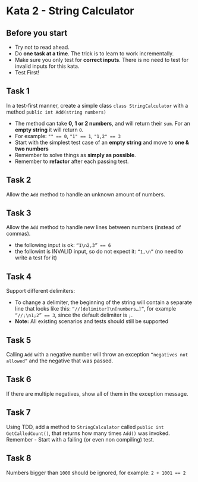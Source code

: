 # Kata 2 - String Calculator

## Before you start
- Try not to read ahead.
- Do **one task at a time**. The trick is to learn to work incrementally.
- Make sure you only test for **correct inputs**. There is no need to test for 
invalid inputs for this kata.
- Test First!

## Task 1

In a test-first manner, create a simple class `class StringCalculator` with a 
method `public int Add(string numbers)`
- The method can take **0, 1 or 2 numbers**, and will return their `sum`. For
  an **empty string** it will return `0`.
- For example: `"" == 0`, `"1" == 1`, `"1,2" == 3`
- Start with the simplest test case of an **empty string** and move to **one &
  two numbers**
- Remember to solve things as **simply as possible**.
- Remember to **refactor** after each passing test.
   
## Task 2

Allow the `Add` method to handle an unknown amount of numbers.

## Task 3

Allow the `Add` method to handle new lines between numbers (instead of commas).
- the following input is ok: `“1\n2,3” == 6`
- the followint is INVALID input, so do not expect it: `“1,\n”` (no need to
  write a test for it)
  
## Task 4

Support different delimiters:
- To change a delimiter, the beginning of the string will contain a separate
  line that looks like this: `“//[delimiter]\n[numbers…]”`, for example
  `“//;\n1;2” == 3`, since the default delimiter is `;`.
- **Note:** All existing scenarios and tests should still be supported

## Task 5

Calling `Add` with a negative number will throw an exception `“negatives not 
allowed”` and the negative that was passed.

## Task 6

If there are multiple negatives, show all of them in the exception message.

## Task 7

Using TDD, add a method to `StringCalculator` called `public int 
GetCalledCount()`, that returns how many times `Add()` was invoked. Remember -
Start with a failing (or even non compiling) test.

## Task 8

Numbers bigger than `1000` should be ignored, for example: `2 + 1001 == 2`
